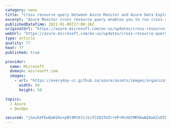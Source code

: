 ```yaml
---
category: news
title: "Cross resource query between Azure Monitor and Azure Data Explorer in public preview"
excerpt: "Azure Monitor cross resource query enables you to run cross-resource queries by using client tools that support Kusto queries. "
publishedDateTime: 2021-01-06T17:00:16Z
originalUrl: "https://azure.microsoft.com/en-us/updates/cross-resource-query-between-azure-monitor-and-azure-data-explorer-in-public-preview/"
webUrl: "https://azure.microsoft.com/en-us/updates/cross-resource-query-between-azure-monitor-and-azure-data-explorer-in-public-preview/"
type: article
quality: 77
heat: 77
published: true

provider:
  name: Microsoft
  domain: microsoft.com
  images:
    - url: "https://everyday-cc.github.io/azure/assets/images/organizations/microsoft.com-50x50.jpg"
      width: 50
      height: 50

topics:
  - Azure
  - DevOps

secured: "jGxukXFEwQaH1Hu+pNl9Rt67ciV/XlVQ1TmZr+VP+McHdtMRXKwWIAwXZxOTD8vBQvC3aOdtFGRYOSr+ERFgUwcJkbtG1DKVAvU5f9nIj7/GBioZSFhGDk9lsn+LSEz6/Zx1yQvgXCgyjrUbtICeyLJBXuWfxIh8kkXD2FMhAs5gRqlslqnwxtswsgL4OS3B+B7aNoA2xto+0CurKVnusToe4z+qj36FER+pzhjUg3gB2Tz8uocKc+G+ZJ42cH4WLLSB+4DNBejuZNKR/Xt3/hUq5f9gcFkI6Tfk4FMseRnBMYBmyYGHTcJ/UCFJXWVpR/9kOCQRa5SXXZAhjm6avBYpRkqr+2Dth+c4LiMQH14=;KOIJsUBxqoDzTUyHnkH3cw=="
---
```


